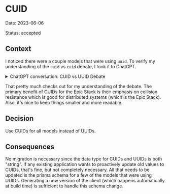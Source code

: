 # CUID

Date: 2023-06-06

Status: accepted

## Context

I noticed there were a couple models that were using `uuid`. To verify my
understanding of the `uuid` vs `cuid` debate, I took it to ChatGPT.

<details>
<summary>ChatGPT conversation: CUID vs UUID Debate</summary>

**CUID vs UUID Debate** - June 6, 2023

**Kent:** Please argue both sides of the cuid vs uuid debate.

**ChatGPT:** Sure! Let's explore both sides of the debate between CUID
(Collision-resistant Unique ID) and UUID (Universally Unique Identifier).

Arguments in favor of CUID:

1.  Simplicity and readability: CUIDs are designed to be simple and
    human-readable, consisting of a combination of lowercase letters and
    numbers. This makes them easier to work with and understand compared to the
    alphanumeric strings of UUIDs.
2.  Shorter length: CUIDs are typically shorter in length compared to UUIDs,
    which can be advantageous in certain scenarios where storage or transmission
    efficiency is a concern. The shorter length can lead to reduced memory usage
    and faster processing times.
3.  Collision resistance: CUIDs are specifically designed to minimize the
    chances of collision, meaning the probability of generating duplicate IDs is
    extremely low. This makes them suitable for scenarios where uniqueness is
    crucial, such as database keys or distributed systems.

Arguments in favor of UUID:

1.  Universality and standardization: UUIDs are widely recognized and used
    across different systems and programming languages. They have a standardized
    format and are supported by various libraries and frameworks, making them
    easier to integrate into existing systems and ensure compatibility.
2.  Higher entropy and randomness: UUIDs typically have a higher degree of
    randomness due to the inclusion of a timestamp and a unique identifier from
    the host or network. This can be beneficial in situations where security and
    unpredictability are essential, such as generating secure session tokens or
    cryptographic keys.
3.  Widely adopted solutions: UUIDs have been widely adopted and proven to be
    effective in various use cases, including distributed systems, databases,
    and web applications. This extensive usage has resulted in a wealth of
    knowledge, libraries, and best practices associated with working with UUIDs,
    making them a reliable choice.

In summary, the choice between CUID and UUID depends on the specific
requirements of the application or system. CUIDs offer simplicity, shorter
length, and collision resistance, making them suitable for scenarios where
readability and uniqueness are critical. On the other hand, UUIDs provide
universality, standardization, higher entropy, and wider adoption, making them a
strong choice for applications that require compatibility, security, and a
proven track record.

</details>

That pretty much checks out for my understanding of the debate. The primary
benefit of CUIDs for the Epic Stack is their emphasis on collision resistance
which is good for distributed systems (which is the Epic Stack). Also, it's nice
to keep things smaller and more readable.

## Decision

Use CUIDs for all models instead of UUIDs.

## Consequences

No migration is necessary since the data type for CUIDs and UUIDs is both
"string". If any existing application wants to proactively update old values to
CUIDs, that's fine, but not completely necessary. All that needs to be updated
is the prisma schema for a few of the models that were using UUIDs. Generating a
new version of the client (which happens automatically at build time) is
sufficient to handle this schema change.
